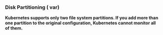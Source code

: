 ### Disk Partitioning ( var)  
	
**Kubernetes supports only two file system partitions. If you add more than one partition to the original configuration, Kubernetes cannot monitor all of them.**  